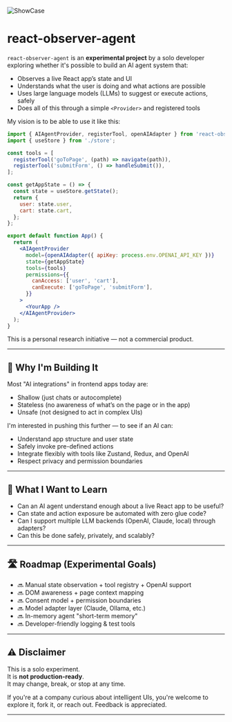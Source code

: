 ![ShowCase](https://github.com/user-attachments/assets/84c38dc6-7f62-4c37-8d96-3b3eac489140)

# react-observer-agent


`react-observer-agent` is an **experimental project** by a solo developer exploring whether it's possible to build an AI agent system that:

- Observes a live React app’s state and UI
- Understands what the user is doing and what actions are possible
- Uses large language models (LLMs) to suggest or execute actions, safely
- Does all of this through a simple `<Provider>` and registered tools

My vision is to be able to use it like this:

```jsx
import { AIAgentProvider, registerTool, openAIAdapter } from 'react-observer-agent';
import { useStore } from './store';

const tools = [
  registerTool('goToPage', (path) => navigate(path)),
  registerTool('submitForm', () => handleSubmit()),
];

const getAppState = () => {
  const state = useStore.getState();
  return {
    user: state.user,
    cart: state.cart,
  };
};

export default function App() {
  return (
    <AIAgentProvider
      model={openAIAdapter({ apiKey: process.env.OPENAI_API_KEY })}
      state={getAppState}
      tools={tools}
      permissions={{
        canAccess: ['user', 'cart'],
        canExecute: ['goToPage', 'submitForm'],
      }}
    >
      <YourApp />
    </AIAgentProvider>
  );
}
```

This is a personal research initiative — not a commercial product.

---

## 🎯 Why I'm Building It

Most "AI integrations" in frontend apps today are:
- Shallow (just chats or autocomplete)
- Stateless (no awareness of what’s on the page or in the app)
- Unsafe (not designed to act in complex UIs)

I'm interested in pushing this further — to see if an AI can:
- Understand app structure and user state
- Safely invoke pre-defined actions
- Integrate flexibly with tools like Zustand, Redux, and OpenAI
- Respect privacy and permission boundaries

---

## 🧪 What I Want to Learn

- Can an AI agent understand enough about a live React app to be useful?
- Can state and action exposure be automated with zero glue code?
- Can I support multiple LLM backends (OpenAI, Claude, local) through adapters?
- Can this be done safely, privately, and scalably?

---

## 🛣️ Roadmap (Experimental Goals)

- 🔜 Manual state observation + tool registry + OpenAI support
- 🔜 DOM awareness + page context mapping
- 🔜 Consent model + permission boundaries
- 🔜 Model adapter layer (Claude, Ollama, etc.)
- 🔜 In-memory agent "short-term memory"
- 🔜 Developer-friendly logging & test tools

---

## ⚠️ Disclaimer

This is a solo experiment.  
It is **not production-ready**.  
It may change, break, or stop at any time.

If you're at a company curious about intelligent UIs, you're welcome to explore it, fork it, or reach out. Feedback is appreciated.

---
